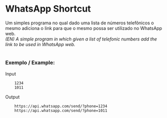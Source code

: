 # WhatsApp Shortcut
Um simples programa no qual dado uma lista de números telefônicos o mesmo adiciona o link para que o mesmo possa ser utilizado no WhatsApp web.  
*(EN) A simple program in which given a list of telefonic numbers add the link to be used in WhatsApp web.*  
# 
### Exemplo / Example:

Input
~~~
    1234
    1011
~~~

Output
~~~
    https://api.whatsapp.com/send/?phone=1234
    https://api.whatsapp.com/send/?phone=1011
~~~
